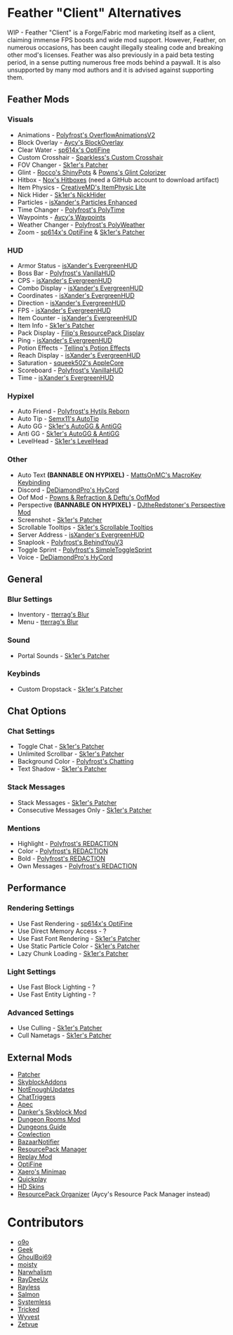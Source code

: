 # Feather "Client" Alternatives

WIP - Feather "Client" is a Forge/Fabric
mod marketing itself as a client, claiming
immense FPS boosts and wide mod support. However,
Feather, on numerous occasions, has been caught illegally
stealing code and breaking other mod's licenses. Feather was
also previously in a paid beta testing period, in a sense putting
numerous free mods behind a paywall. It is also unsupported by many
mod authors and it is advised against supporting them.

## Feather Mods

### Visuals

* Animations - [Polyfrost's OverflowAnimationsV2](https://github.com/Polyfrost/OverflowAnimationsV2/releases/latest)
* Block Overlay - [Aycy's BlockOverlay](https://hypixel.net/threads/forge-1-8-9-block-overlay-v4-0-3.1417995/)
* Clear Water - [sp614x's OptiFine](https://optifine.net/adloadx?f=preview_OptiFine_1.8.9_HD_U_M6_pre2.jar)
* Custom Crosshair - [Sparkless's Custom Crosshair](https://www.curseforge.com/minecraft/mc-mods/custom-crosshair-mod/files/all?filter-game-version=2020709689%3A5806)
* FOV Changer - [Sk1er's Patcher](https://sk1er.club/mods/patcher)
* Glint - [Rocco's ShinyPots](https://github.com/RoccoDev/ShinyPots-1.8/releases/latest) & [Powns's Glint Colorizer](https://download.powns.dev/glintcolorizer189)
* Hitbox - [Nox's Hitboxes](https://github.com/Noxiuam/Hitboxes/actions) (need a GitHub account to download artifact)
* Item Physics - [CreativeMD's ItemPhysic Lite](https://www.curseforge.com/minecraft/mc-mods/itemphysic-lite/files/all?filter-game-version=2020709689%3A5806)
* Nick Hider - [Sk1er's NickHider](https://sk1er.llc/mods/nick_hider)
* Particles - [isXander's Particles Enhanced](https://modrinth.com/mod/particlesenhanced)
* Time Changer - [Polyfrost's PolyTime](https://github.com/Polyfrost/PolyTime/releases/latest)
* Waypoints - [Aycy's Waypoints](https://cdn.discordapp.com/attachments/796895966414110751/1060695267197857922/Waypoints_1.0.jar)
* Weather Changer - [Polyfrost's PolyWeather](https://github.com/Polyfrost/PolyWeather/releases/latest)
* Zoom - [sp614x's OptiFine](https://optifine.net/adloadx?f=preview_OptiFine_1.8.9_HD_U_M6_pre2.jar) & [Sk1er's Patcher](https://sk1er.club/mods/patcher)

### HUD

* Armor Status - [isXander's EvergreenHUD](https://modrinth.com/mod/evergreenhud/versions)
* Boss Bar - [Polyfrost's VanillaHUD](https://github.com/Polyfrost/VanillaHUD/releases/latest)
* CPS - [isXander's EvergreenHUD](https://modrinth.com/mod/evergreenhud/versions)
* Combo Display - [isXander's EvergreenHUD](https://modrinth.com/mod/evergreenhud/versions)
* Coordinates - [isXander's EvergreenHUD](https://modrinth.com/mod/evergreenhud/versions)
* Direction - [isXander's EvergreenHUD](https://modrinth.com/mod/evergreenhud/versions)
* FPS - [isXander's EvergreenHUD](https://modrinth.com/mod/evergreenhud/versions)
* Item Counter - [isXander's EvergreenHUD](https://modrinth.com/mod/evergreenhud/versions)
* Item Info - [Sk1er's Patcher](https://www.sk1er.club/mods/patcher)
* Pack Display - [Filip's ResourcePack Display](https://github.com/1fxe/Resource-Pack-Display/releases/latest)
* Ping - [isXander's EvergreenHUD](https://modrinth.com/mod/evergreenhud/versions)
* Potion Effects - [Tellinq's Potion Effects](https://github.com/Tellinq/Potion-Effects/releases/latest)
* Reach Display - [isXander's EvergreenHUD](https://modrinth.com/mod/evergreenhud/versions)
* Saturation - [squeek502's AppleCore](https://www.curseforge.com/minecraft/mc-mods/applecore/files/2530880)
* Scoreboard - [Polyfrost's VanillaHUD](https://github.com/Polyfrost/VanillaHUD/releases/latest)
* Time - [isXander's EvergreenHUD](https://modrinth.com/mod/evergreenhud/versions)

### Hypixel

* Auto Friend - [Polyfrost's Hytils Reborn](https://github.com/Polyfrost/Hytils-Reborn/releases/latest)
* Auto Tip - [Semx11's AutoTip](https://autotip.pro/download)
* Auto GG - [Sk1er's AutoGG & AntiGG](https://sk1er.club/mods/autogg)
* Anti GG - [Sk1er's AutoGG & AntiGG](https://sk1er.club/mods/autogg)
* LevelHead - [Sk1er's LevelHead](https://www.sk1er.club/mods/level_head)

### Other

* Auto Text **(BANNABLE ON HYPIXEL)** - [MattsOnMC's MacroKey Keybinding](https://www.curseforge.com/minecraft/mc-mods/macrokey-keybinding/files/all?filter-game-version=2020709689%3A5806)
* Discord - [DeDiamondPro's HyCord](https://github.com/DeDiamondPro/HyCord/releases/latest)
* Oof Mod - [Powns & Refraction & Deftu's OofMod](https://github.com/Deftu/OofMod/releases/latest)
* Perspective **(BANNABLE ON HYPIXEL)** - [DJtheRedstoner's Perspective Mod](https://github.com/DJtheRedstoner/PerspectiveModv4/releases/latest)
* Screenshot - [Sk1er's Patcher](https://sk1er.club/mods/patcher)
* Scrollable Tooltips - [Sk1er's Scrollable Tooltips](https://www.sk1er.club/mods/text_overflow_scroll)
* Server Address - [isXander's EvergreenHUD](https://modrinth.com/mod/evergreenhud/versions)
* Snaplook - [Polyfrost's BehindYouV3](https://github.com/Polyfrost/BehindYouV3/releases/latest)
* Toggle Sprint - [Polyfrost's SimpleToggleSprint](https://github.com/Polyfrost/SimpleToggleSprint/releases/latest)
* Voice - [DeDiamondPro's HyCord](https://github.com/DeDiamondPro/HyCord/releases/latest)

## General

### Blur Settings

* Inventory - [tterrag's Blur](https://www.curseforge.com/minecraft/mc-mods/blur/files/all?filter-game-version=2020709689%3A5806)
* Menu - [tterrag's Blur](https://www.curseforge.com/minecraft/mc-mods/blur/files/all?filter-game-version=2020709689%3A5806)

### Sound

* Portal Sounds - [Sk1er's Patcher](https://sk1er.club/mods/patcher)

### Keybinds

* Custom Dropstack - [Sk1er's Patcher](https://sk1er.club/mods/patcher)

## Chat Options

### Chat Settings

* Toggle Chat - [Sk1er's Patcher](https://sk1er.club/mods/patcher)
* Unlimited Scrollbar - [Sk1er's Patcher](https://sk1er.club/mods/patcher)
* Background Color - [Polyfrost's Chatting](https://github.com/Polyfrost/Chatting/releases/latest)
* Text Shadow - [Sk1er's Patcher](https://sk1er.club/mods/patcher)

### Stack Messages

* Stack Messages - [Sk1er's Patcher](https://sk1er.club/mods/patcher)
* Consecutive Messages Only - [Sk1er's Patcher](https://sk1er.club/mods/patcher)

### Mentions

* Highlight - [Polyfrost's REDACTION](https://github.com/Polyfrost/REDACTION/releases/latest)
* Color - [Polyfrost's REDACTION](https://github.com/Polyfrost/REDACTION/releases/latest)
* Bold - [Polyfrost's REDACTION](https://github.com/Polyfrost/REDACTION/releases/latest)
* Own Messages - [Polyfrost's REDACTION](https://github.com/Polyfrost/REDACTION/releases/latest)

## Performance

### Rendering Settings

* Use Fast Rendering - [sp614x's OptiFine](https://optifine.net/adloadx?f=preview_OptiFine_1.8.9_HD_U_M6_pre2.jar)
* Use Direct Memory Access - ?
* Use Fast Font Rendering - [Sk1er's Patcher](https://sk1er.club/mods/patcher)
* Use Static Particle Color - [Sk1er's Patcher](https://sk1er.club/mods/patcher)
* Lazy Chunk Loading - [Sk1er's Patcher](https://sk1er.club/mods/patcher)

### Light Settings

* Use Fast Block Lighting - ?
* Use Fast Entity Lighting - ?

### Advanced Settings

* Use Culling - [Sk1er's Patcher](https://sk1er.club/mods/patcher)
* Cull Nametags - [Sk1er's Patcher](https://sk1er.club/mods/patcher)

## External Mods

* [Patcher](https://sk1er.club/mods/patcher)
* [SkyblockAddons](https://github.com/BiscuitDevelopment/SkyblockAddons/releases/latest)
* [NotEnoughUpdates](https://github.com/Moulberry/NotEnoughUpdates/releases/latest)
* [ChatTriggers](https://github.com/ChatTriggers/ChatTriggers/releases/latest)
* [Apec](https://github.com/BananaFructa/Apec/releases/latest)
* [Danker's Skyblock Mod](https://github.com/MicrocontrollersDev/Alternatives/blob/main/DankersSkyblockMod.md)
* [Dungeon Rooms Mod](https://github.com/Quantizr/DungeonRoomsMod/releases/latest)
* [Dungeons Guide](https://github.com/Dungeons-Guide/Skyblock-Dungeons-Guide/releases/latest)
* [Cowlection](https://github.com/cow-mc/Cowlection/releases/latest)
* [BazaarNotifier](https://github.com/symt/BazaarNotifier/releases/latest)
* [ResourcePack Manager](https://www.youtube.com/watch?v=OQZFWrrEcYM)
* [Replay Mod](https://modrinth.com/mod/replaymod/versions)
* [OptiFine](https://optifine.net)
* [Xaero's Minimap](https://www.curseforge.com/minecraft/mc-mods/xaeros-minimap)
* [Quickplay](https://hypixel.net/threads/forge-quickplay-v2-0-3-quickly-join-games-on-the-network.1317410/)
* [HD Skins](https://www.hdskins.de/)
* [ResourcePack Organizer](https://github.com/SkyblockClient/SkyblockClient-REPO/blob/main/files/mods/Resource_Pack_Manager_1.2.jar) (Aycy's Resource Pack Manager instead)

# Contributors

* [o9o](https://www.youtube.com/channel/UC_lbg2qjUsZwro5khBW9PHw)
* [Geek](https://github.com/GamingGeek)
* [GhoulBoi69](https://github.com/GhoulBoii)
* [moisty](https://github.com/Mqisty)
* [Narwhalism](https://www.twitch.tv/narwhalswim)
* [RayDeeUx](https://github.com/RayDeeUx)
* [Rayless](https://github.com/UnderscoreRayless)
* [Salmon](https://github.com/Scherso)
* [Systemless](https://github.com/SystemlessDev)
* [Tricked](https://github.com/Tricked-dev)
* [Wyvest](https://github.com/Wyvest)
* [Zetvue](https://zetvue.carrd.co)
